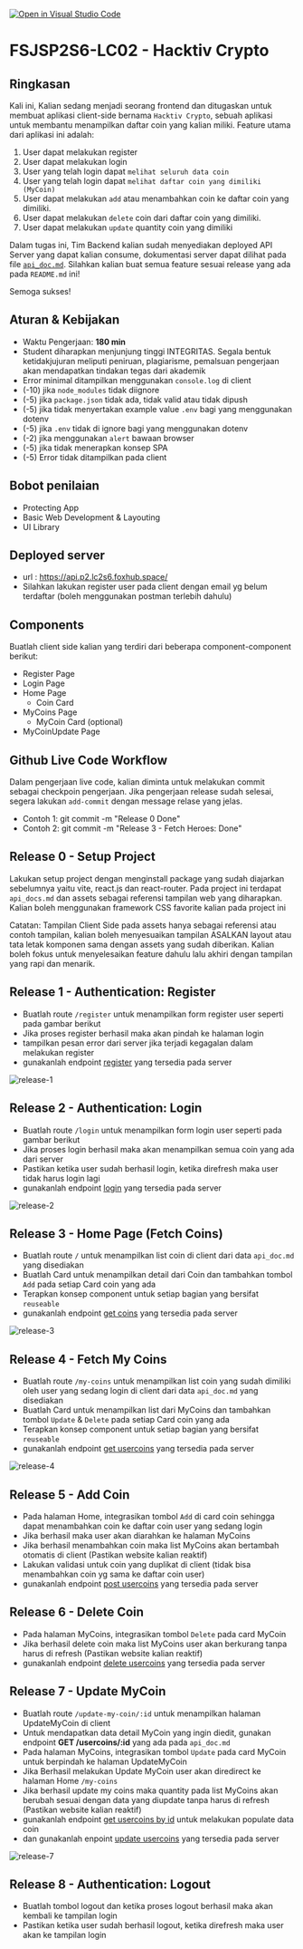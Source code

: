 [![Open in Visual Studio Code](https://classroom.github.com/assets/open-in-vscode-2e0aaae1b6195c2367325f4f02e2d04e9abb55f0b24a779b69b11b9e10269abc.svg)](https://classroom.github.com/online_ide?assignment_repo_id=15715775&assignment_repo_type=AssignmentRepo)
# FSJSP2S6-LC02 - Hacktiv Crypto

## Ringkasan

Kali ini, Kalian sedang menjadi seorang frontend dan ditugaskan untuk membuat aplikasi client-side bernama `Hacktiv Crypto`, sebuah aplikasi untuk membantu menampilkan daftar coin yang kalian miliki. Feature utama dari aplikasi ini adalah:

1. User dapat melakukan register
1. User dapat melakukan login
1. User yang telah login dapat `melihat seluruh data coin`
1. User yang telah login dapat `melihat daftar coin yang dimiliki (MyCoin)`
1. User dapat melakukan `add` atau menambahkan coin ke daftar coin yang dimiliki.
1. User dapat melakukan `delete` coin dari daftar coin yang dimiliki.
1. User dapat melakukan `update` quantity coin yang dimiliki

Dalam tugas ini, Tim Backend kalian sudah menyediakan deployed API Server yang dapat kalian consume, dokumentasi server dapat dilihat pada file [`api_doc.md`](./api_doc.md). Silahkan kalian buat semua feature sesuai release yang ada pada `README.md` ini!

Semoga sukses!

## Aturan & Kebijakan

- Waktu Pengerjaan: **180 min**
- Student diharapkan menjunjung tinggi INTEGRITAS. Segala bentuk ketidakjujuran meliputi peniruan, plagiarisme, pemalsuan pengerjaan akan mendapatkan tindakan tegas dari akademik
- Error minimal ditampilkan menggunakan `console.log` di client
- (-10) jika `node_modules` tidak diignore
- (-5) jika `package.json` tidak ada, tidak valid atau tidak dipush
- (-5) jika tidak menyertakan example value `.env` bagi yang menggunakan dotenv
- (-5) jika `.env` tidak di ignore bagi yang menggunakan dotenv
- (-2) jika menggunakan `alert` bawaan browser
- (-5) jika tidak menerapkan konsep SPA
- (-5) Error tidak ditampilkan pada client

## Bobot penilaian

- Protecting App
- Basic Web Development & Layouting
- UI Library

## Deployed server

- url : <https://api.p2.lc2s6.foxhub.space/>
- Silahkan lakukan register user pada client dengan email yg belum terdaftar (boleh menggunakan postman terlebih dahulu)

## Components

Buatlah client side kalian yang terdiri dari beberapa component-component berikut:

- Register Page
- Login Page
- Home Page
  - Coin Card
- MyCoins Page
  - MyCoin Card (optional)
- MyCoinUpdate Page

## Github Live Code Workflow

Dalam pengerjaan live code, kalian diminta untuk melakukan commit sebagai checkpoin pengerjaan. Jika pengerjaan release sudah selesai, segera lakukan `add-commit` dengan message relase yang jelas.

- Contoh 1: git commit -m "Release 0 Done"
- Contoh 2: git commit -m "Release 3 - Fetch Heroes: Done"

## Release 0 - Setup Project

Lakukan setup project dengan menginstall package yang sudah diajarkan sebelumnya yaitu vite, react.js dan react-router. Pada project ini terdapat `api_docs.md` dan assets sebagai referensi tampilan web yang diharapkan. Kalian boleh menggunakan framework CSS favorite kalian pada project ini

Catatan:
Tampilan Client Side pada assets hanya sebagai referensi atau contoh tampilan, kalian boleh menyesuaikan tampilan ASALKAN layout atau tata letak komponen sama dengan assets yang sudah diberikan. Kalian boleh fokus untuk menyelesaikan feature dahulu lalu akhiri dengan tampilan yang rapi dan menarik.

## Release 1 - Authentication: Register

- Buatlah route `/register` untuk menampilkan form register user seperti pada gambar berikut
- Jika proses register berhasil maka akan pindah ke halaman login
- tampilkan pesan error dari server jika terjadi kegagalan dalam melakukan register
- gunakanlah endpoint [register](./api_doc.md#1-post-register) yang tersedia pada server

![release-1](./assets/register.png)

## Release 2 - Authentication: Login

- Buatlah route `/login` untuk menampilkan form login user seperti pada gambar berikut
- Jika proses login berhasil maka akan menampilkan semua coin yang ada dari server
- Pastikan ketika user sudah berhasil login, ketika direfresh maka user tidak harus login lagi
- gunakanlah endpoint [login](./api_doc.md#2-post-login) yang tersedia pada server

![release-2](./assets/login.png)


## Release 3 - Home Page (Fetch Coins)

- Buatlah route `/` untuk menampilkan list coin di client dari data `api_doc.md` yang disediakan
- Buatlah Card untuk menampilkan detail dari Coin dan tambahkan tombol `Add` pada setiap Card coin yang ada
- Terapkan konsep component untuk setiap bagian yang bersifat `reuseable`
- gunakanlah endpoint [get coins](./api_doc.md#3-get-coins) yang tersedia pada server

![release-3](./assets/home.png)

## Release 4 - Fetch My Coins

- Buatlah route `/my-coins` untuk menampilkan list coin yang sudah dimiliki oleh user yang sedang login di client dari data `api_doc.md` yang disediakan
- Buatlah Card untuk menampilkan list dari MyCoins dan tambahkan tombol `Update` & `Delete` pada setiap Card coin yang ada
- Terapkan konsep component untuk setiap bagian yang bersifat `reuseable`
- gunakanlah endpoint [get usercoins](./api_doc.md#5-get-usercoins) yang tersedia pada server

![release-4](./assets/my-coins.png)

## Release 5 - Add Coin

- Pada halaman Home, integrasikan tombol `Add` di card coin sehingga dapat menambahkan coin ke daftar coin user yang sedang login
- Jika berhasil maka user akan diarahkan ke halaman MyCoins
- Jika berhasil menambahkan coin maka list MyCoins akan bertambah otomatis di client (Pastikan website kalian reaktif)
- Lakukan validasi untuk coin yang duplikat di client (tidak bisa menambahkan coin yg sama ke daftar coin user)
- gunakanlah endpoint [post usercoins](./api_doc.md#4-post-usercoinscoinid) yang tersedia pada server


## Release 6 - Delete Coin

- Pada halaman MyCoins, integrasikan tombol `Delete` pada card MyCoin
- Jika berhasil delete coin maka list MyCoins user akan berkurang tanpa harus di refresh (Pastikan website kalian reaktif)
- gunakanlah endpoint [delete usercoins](./api_doc.md#8-delete-usercoinsid) yang tersedia pada server

## Release 7 - Update MyCoin

- Buatlah route `/update-my-coin/:id` untuk menampilkan halaman UpdateMyCoin di client
- Untuk mendapatkan data detail MyCoin yang ingin diedit, gunakan endpoint **GET /usercoins/:id** yang ada pada `api_doc.md`
- Pada halaman MyCoins, integrasikan tombol `Update` pada card MyCoin untuk berpindah ke halaman UpdateMyCoin
- Jika Berhasil melakukan Update MyCoin user akan diredirect ke halaman Home `/my-coins`
- Jika berhasil update my coins maka quantity pada list MyCoins akan berubah sesuai dengan data yang diupdate tanpa harus di refresh (Pastikan website kalian reaktif)
- gunakanlah endpoint [get usercoins by id](./api_doc.md#6-get-usercoinsid) untuk melakukan populate data coin
- dan gunakanlah enpoint [update usercoins](./api_doc.md#4-put-usercoinsid) yang tersedia pada server

![release-7](./assets/update.png)

## Release 8 - Authentication: Logout

- Buatlah tombol logout dan ketika proses logout berhasil maka akan kembali ke tampilan login
- Pastikan ketika user sudah berhasil logout, ketika direfresh maka user akan ke tampilan login
